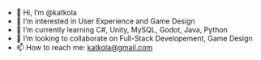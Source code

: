 - 👋 Hi, I’m @katkola
- 👀 I’m interested in User Experience and Game Design
- 🌱 I’m currently learning C#, Unity, MySQL, Godot, Java, Python
- 💞️ I’m looking to collaborate on Full-Stack Developement, Game Design
- 📫 How to reach me: katkola@gmail.com

<!---
katkola/katkola is a ✨ special ✨ repository because its `README.md` (this file) appears on your GitHub profile.
You can click the Preview link to take a look at your changes.
--->
